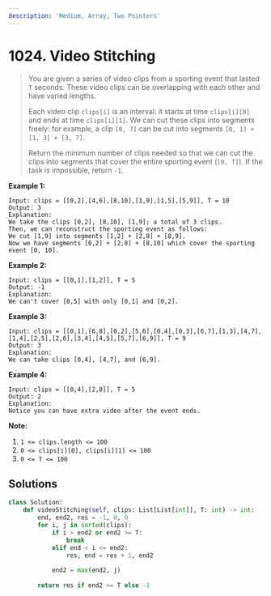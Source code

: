```yaml
---
description: 'Medium, Array, Two Pointers'
---
```


# 1024. Video Stitching

> You are given a series of video clips from a sporting event that lasted `T` seconds.  These video clips can be overlapping with each other and have varied lengths.
>
> Each video clip `clips[i]` is an interval: it starts at time `clips[i][0]` and ends at time `clips[i][1]`.  We can cut these clips into segments freely: for example, a clip `[0, 7]` can be cut into segments `[0, 1] + [1, 3] + [3, 7]`.
>
> Return the minimum number of clips needed so that we can cut the clips into segments that cover the entire sporting event \(`[0, T]`\).  If the task is impossible, return `-1`.



**Example 1:**

```text
Input: clips = [[0,2],[4,6],[8,10],[1,9],[1,5],[5,9]], T = 10
Output: 3
Explanation: 
We take the clips [0,2], [8,10], [1,9]; a total of 3 clips.
Then, we can reconstruct the sporting event as follows:
We cut [1,9] into segments [1,2] + [2,8] + [8,9].
Now we have segments [0,2] + [2,8] + [8,10] which cover the sporting event [0, 10].
```

**Example 2:**

```text
Input: clips = [[0,1],[1,2]], T = 5
Output: -1
Explanation: 
We can't cover [0,5] with only [0,1] and [0,2].
```

**Example 3:**

```text
Input: clips = [[0,1],[6,8],[0,2],[5,6],[0,4],[0,3],[6,7],[1,3],[4,7],[1,4],[2,5],[2,6],[3,4],[4,5],[5,7],[6,9]], T = 9
Output: 3
Explanation: 
We can take clips [0,4], [4,7], and [6,9].
```

**Example 4:**

```text
Input: clips = [[0,4],[2,8]], T = 5
Output: 2
Explanation: 
Notice you can have extra video after the event ends.
```

**Note:**

1. `1 <= clips.length <= 100`
2. `0 <= clips[i][0], clips[i][1] <= 100`
3. `0 <= T <= 100`

## Solutions

```python
class Solution:
    def videoStitching(self, clips: List[List[int]], T: int) -> int:
        end, end2, res = -1, 0, 0
        for i, j in sorted(clips):
            if i > end2 or end2 >= T:
                break
            elif end < i <= end2:
                res, end = res + 1, end2
            
            end2 = max(end2, j)
                
        return res if end2 >= T else -1
```

